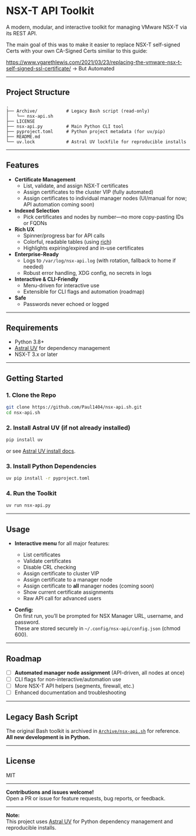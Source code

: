 # NSX-T API Toolkit

A modern, modular, and interactive toolkit for managing VMware NSX-T via its REST API.

The main goal of this was to make it easier to replace NSX-T self-signed Certs with your own CA-Signed Certs similiar to this guide:

https://www.vgarethlewis.com/2021/03/23/replacing-the-vmware-nsx-t-self-signed-ssl-certificate/ -> But Automated

---

## Project Structure

```
.
├── Archive/           # Legacy Bash script (read-only)
│   └── nsx-api.sh
├── LICENSE
├── nsx-api.py         # Main Python CLI tool
├── pyproject.toml     # Python project metadata (for uv/pip)
├── README.md
└── uv.lock            # Astral UV lockfile for reproducible installs
```

---

## Features

- **Certificate Management**
  - List, validate, and assign NSX-T certificates
  - Assign certificates to the cluster VIP (fully automated)
  - Assign certificates to individual manager nodes (UI/manual for now; API automation coming soon)
- **Indexed Selection**
  - Pick certificates and nodes by number—no more copy-pasting IDs or FQDNs
- **Rich UX**
  - Spinner/progress bar for API calls
  - Colorful, readable tables (using [rich](https://github.com/Textualize/rich))
  - Highlights expiring/expired and in-use certificates
- **Enterprise-Ready**
  - Logs to `/var/log/nsx-api.log` (with rotation, fallback to home if needed)
  - Robust error handling, XDG config, no secrets in logs
- **Interactive & CLI-Friendly**
  - Menu-driven for interactive use
  - Extensible for CLI flags and automation (roadmap)
- **Safe**
  - Passwords never echoed or logged

---

## Requirements

- Python 3.8+
- [Astral UV](https://github.com/astral-sh/uv) for dependency management
- NSX-T 3.x or later

---

## Getting Started

### 1. **Clone the Repo**

```sh
git clone https://github.com/Paul1404/nsx-api.sh.git
cd nsx-api.sh
```

### 2. **Install Astral UV (if not already installed)**

```sh
pip install uv
```
or see [Astral UV install docs](https://github.com/astral-sh/uv#installation).

### 3. **Install Python Dependencies**

```sh
uv pip install -r pyproject.toml
```

### 4. **Run the Toolkit**

```sh
uv run nsx-api.py
```

---

## Usage

- **Interactive menu** for all major features:
  - List certificates
  - Validate certificates
  - Disable CRL checking
  - Assign certificate to cluster VIP
  - Assign certificate to a manager node
  - Assign certificate to **all** manager nodes (coming soon)
  - Show current certificate assignments
  - Raw API call for advanced users

- **Config:**  
  On first run, you’ll be prompted for NSX Manager URL, username, and password.  
  These are stored securely in `~/.config/nsx-api/config.json` (chmod 600).

---

## Roadmap

- [ ] **Automated manager node assignment** (API-driven, all nodes at once)
- [ ] CLI flags for non-interactive/automation use
- [ ] More NSX-T API helpers (segments, firewall, etc.)
- [ ] Enhanced documentation and troubleshooting

---

## Legacy Bash Script

The original Bash toolkit is archived in [`Archive/nsx-api.sh`](Archive/nsx-api.sh) for reference.  
**All new development is in Python.**

---

## License

MIT

---

**Contributions and issues welcome!**  
Open a PR or issue for feature requests, bug reports, or feedback.

---

**Note:**  
This project uses [Astral UV](https://github.com/astral-sh/uv) for Python dependency management and reproducible installs.